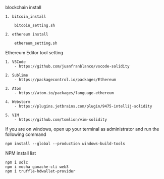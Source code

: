 blockchain install

    1. bitcoin_install

        bitcoin_setting.sh

    2. ethereum install

        ethereum_setting.sh



Ethereum Editor tool setting

    1. VSCode
        - https://github.com/juanfranblanco/vscode-solidity

    2. Sublime
        - https://packagecontrol.io/packages/Ethereum

    3. Atom
        - https://atom.io/packages/language-ethereum

    4. Webstorm
        - https://plugins.jetbrains.com/plugin/9475-intellij-solidity

    5. VIM
        - https://github.com/tomlion/vim-solidity


If you are on windows, open up your terminal as administrator and run the following command
    
    npm install --global --production windows-build-tools 

NPM install list
    
    npm i solc
    npm i mocha ganache-cli web3
    npm i truffle-hdwallet-provider
